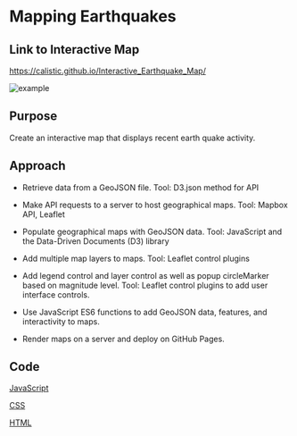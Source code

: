 # Mapping Earthquakes

## Link to Interactive Map
https://calistic.github.io/Interactive_Earthquake_Map/

![example](https://github.com/Calistic/Mapping_Earthquakes/blob/master/earthquakeDashboard.JPG)

## Purpose
Create an interactive map that displays recent earth quake activity.

## Approach
- Retrieve data from a GeoJSON file. Tool: D3.json method for API

- Make API requests to a server to host geographical maps. Tool: Mapbox API, Leaflet

- Populate geographical maps with GeoJSON data. Tool: JavaScript and the Data-Driven Documents (D3) library

- Add multiple map layers to maps. Tool: Leaflet control plugins

- Add legend control and layer control as well as popup circleMarker based on magnitude level. Tool: Leaflet control plugins to add user interface controls.

- Use JavaScript ES6 functions to add GeoJSON data, features, and interactivity to maps.

- Render maps on a server and deploy on GitHub Pages.

## Code
[JavaScript](https://github.com/Calistic/Mapping_Earthquakes/tree/master/static/js)

[CSS](https://github.com/Calistic/Mapping_Earthquakes/blob/master/static/css/style.css)

[HTML](https://github.com/Calistic/Mapping_Earthquakes/blob/master/index.html)
